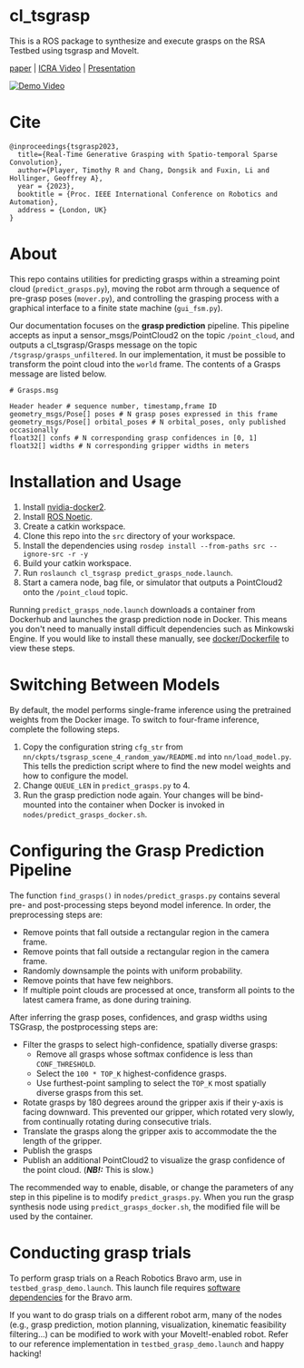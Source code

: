 # cl_tsgrasp

This is a ROS package to synthesize and execute grasps on the RSA Testbed using tsgrasp and MoveIt.

[paper](https://research.engr.oregonstate.edu/rdml/sites/research.engr.oregonstate.edu.rdml/files/icra23_0859_fi_0.pdf) | [ICRA Video](https://youtu.be/E31_ryG2xGY) | [Presentation](https://www.youtube.com/watch?v=JBEWkCMrQKs)

[![Demo Video](https://img.youtube.com/vi/JBEWkCMrQKs/0.jpg)](https://youtu.be/JBEWkCMrQKs)

# Cite
```
@inproceedings{tsgrasp2023,
  title={Real-Time Generative Grasping with Spatio-temporal Sparse Convolution},
  author={Player, Timothy R and Chang, Dongsik and Fuxin, Li and Hollinger, Geoffrey A},
  year = {2023},
  booktitle = {Proc. IEEE International Conference on Robotics and Automation},
  address = {London, UK}
}
```

# About
This repo contains utilities for predicting grasps within a streaming point cloud (`predict_grasps.py`), moving the robot arm through a sequence of pre-grasp poses (`mover.py`), and controlling the grasping process with a graphical interface to a finite state machine (`gui_fsm.py`).

Our documentation focuses on the **grasp prediction** pipeline. This pipeline accepts as input a sensor_msgs/PointCloud2 on the topic `/point_cloud`, and outputs a cl_tsgrasp/Grasps message on the topic `/tsgrasp/grasps_unfiltered`. In our implementation, it must be possible to transform the point cloud into the `world` frame. The contents of a Grasps message are listed below.

```
# Grasps.msg

Header header # sequence number, timestamp,frame ID
geometry_msgs/Pose[] poses # N grasp poses expressed in this frame
geometry_msgs/Pose[] orbital_poses # N orbital_poses, only published occasionally
float32[] confs # N corresponding grasp confidences in [0, 1]
float32[] widths # N corresponding gripper widths in meters
```

# Installation and Usage

1. Install [nvidia-docker2](https://github.com/nvidia/nvidia-docker/wiki/Installation-(version-2.0)).
1. Install [ROS Noetic](http://wiki.ros.org/noetic).
1. Create a catkin workspace.
1. Clone this repo into the `src` directory of your workspace.
1. Install the dependencies using `rosdep install --from-paths src --ignore-src -r -y`
1. Build your catkin workspace.
1. Run `roslaunch cl_tsgrasp predict_grasps_node.launch`.
1. Start a camera node, bag file, or simulator that outputs a PointCloud2 onto the `/point_cloud` topic.

Running `predict_grasps_node.launch` downloads a container from Dockerhub and launches the grasp prediction node in Docker. This means you don't need to manually install difficult dependencies such as Minkowski Engine. If you would like to install these manually, see [docker/Dockerfile](docker/Dockerfile) to view these steps. 

# Switching Between Models
By default, the model performs single-frame inference using the pretrained weights from the Docker image. To switch to four-frame inference, complete the following steps.

1. Copy the configuration string `cfg_str` from `nn/ckpts/tsgrasp_scene_4_random_yaw/README.md` into `nn/load_model.py`. This tells the prediction script where to find the new model weights and how to configure the model.
1. Change `QUEUE_LEN` in `predict_grasps.py` to 4.
1. Run the grasp prediction node again. Your changes will be bind-mounted into the container when Docker is invoked in `nodes/predict_grasps_docker.sh`.

# Configuring the Grasp Prediction Pipeline
The function `find_grasps()` in `nodes/predict_grasps.py` contains several pre- and post-processing steps beyond model inference. In order, the preprocessing steps are:
- Remove points that fall outside a rectangular region in the camera frame.
- Remove points that fall outside a rectangular region in the camera frame.
- Randomly downsample the points with uniform probability.
- Remove points that have few neighbors.
- If multiple point clouds are processed at once, transform all points to the latest camera frame, as done during training.

After inferring the grasp poses, confidences, and grasp widths using TSGrasp, the postprocessing steps are:
- Filter the grasps to select high-confidence, spatially diverse grasps:
    - Remove all grasps whose softmax confidence is less than `CONF_THRESHOLD`.
    - Select the `100 * TOP_K` highest-confidence grasps.
    - Use furthest-point sampling to select the `TOP_K` most spatially diverse grasps from this set.
- Rotate grasps by 180 degrees around the gripper axis if their y-axis is facing downward. This prevented our gripper, which rotated very slowly, from continually rotating during consecutive trials.
- Translate the grasps along the gripper axis to accommodate the the length of the gripper.
- Publish the grasps
- Publish an additional PointCloud2 to visualize the grasp confidence of the point cloud. (***NB!:*** This is slow.)

The recommended way to enable, disable, or change the parameters of any step in this pipeline is to modify `predict_grasps.py`. When you run the grasp synthesis node using `predict_grasps_docker.sh`, the modified file will be used by the container.

# Conducting grasp trials
To perform grasp trials on a Reach Robotics Bravo arm, use in `testbed_grasp_demo.launch`. This launch file requires [software dependencies](https://gitlab.com/apl-ocean-engineering/raven_manipulation/bravo_arm_sw) for the Bravo arm.

If you want to do grasp trials on a different robot arm, many of the nodes (e.g., grasp prediction, motion planning, visualization, kinematic feasibility filtering...) can be modified to work with your MoveIt!-enabled robot. Refer to our reference implementation in `testbed_grasp_demo.launch` and happy hacking!
